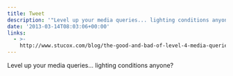 ```yaml
---
title: Tweet
description: '"Level up your media queries... lighting conditions anyone? "'
date: '2013-03-14T08:03:06+00:00'
links:
  - >-
    http://www.stucox.com/blog/the-good-and-bad-of-level-4-media-queries/?utm_source=html5weekly&utm_medium=email
---
```

Level up your media queries... lighting conditions anyone? 
